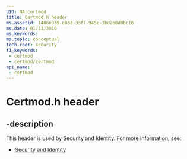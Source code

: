 ```yaml
---
UID: NA:certmod
title: Certmod.h header
ms.assetid: 1486e939-e833-33f7-945e-3bd2e8d0bc16
ms.date: 01/11/2019
ms.keywords: 
ms.topic: conceptual
tech.root: security
f1_keywords:
 - certmod
 - certmod/certmod
api_name:
 - certmod
---
```


# Certmod.h header


## -description

This header is used by Security and Identity. For more information, see:

- [Security and Identity](../_security/index.md)

